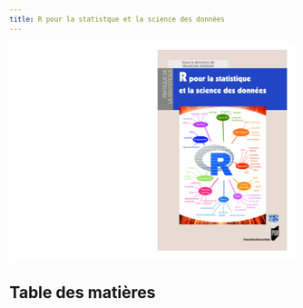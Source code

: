 ```yaml
---
title: R pour la statistque et la science des données 
---
```


![Couverture](pdf/couverture.jpg)

# Table des matières


